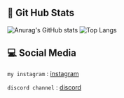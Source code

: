 ## 💩 Git Hub Stats
<!-- dark, radical, merko, gruvbox, tokyonight, onedark, cobalt, synthwave, highcontrast, dracula -->
<!-- title_color - Card's title color (hex color)
text_color - Body text color (hex color)
icon_color - Icons color if available (hex color)
border_color - Card's border color (hex color). (Does not apply when hide_border is enabled)
bg_color - Card's background color (hex color) or a gradient in the form of angle,start,end
hide_border - Hides the card's border (boolean)
theme - name of the theme, choose from all available themes
cache_seconds - set the cache header manually (min: 1800, max: 86400)
locale - set the language in the card (e.g. cn, de, es, etc.)
border_radius - Corner rounding on the card_
-->

![Anurag's GitHub stats](https://github-readme-stats.vercel.app/api?username=anuraghazra&show_icons=true&theme=onedark)
![Top Langs](https://github-readme-stats.vercel.app/api/top-langs/?username=Mani-Amjadi&theme=onedark)
## 💻 Social Media

`my instagram` : [instagram](https://www.instagram.com/mani_amjadi)

`discord channel` : [discord](https://discord.com)






                                               
                                               
                                               
